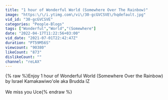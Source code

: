 ```yaml
---
title: "1 hour of Wonderful World (Somewhere Over The Rainbow)"
image: "https:\/\/i.ytimg.com\/vi\/30-gcGVCSVE\/hqdefault.jpg"
vid_id: "30-gcGVCSVE"
categories: "People-Blogs"
tags: ["Wonderful","World","(Somewhere"]
date: "2022-04-17T11:22:56+03:00"
vid_date: "2021-07-01T22:42:47Z"
duration: "PT59M56S"
viewcount: "90380"
likeCount: "873"
dislikeCount: ""
channel: "reLAX"
---
```

{% raw %}Enjoy 1 hour of Wonderful World (Somewhere Over the Rainbow) by Israel Kamakawiwo'ole aka Brudda IZ<br /><br />We miss you Uce{% endraw %}
